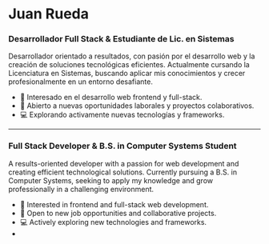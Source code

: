 # Juan Rueda

### Desarrollador Full Stack & Estudiante de Lic. en Sistemas

Desarrollador orientado a resultados, con pasión por el desarrollo web y la creación de soluciones tecnológicas eficientes. Actualmente cursando la Licenciatura en Sistemas, buscando aplicar mis conocimientos y crecer profesionalmente en un entorno desafiante.

- 🌱 Interesado en el desarrollo web frontend y full-stack.
- 🚀 Abierto a nuevas oportunidades laborales y proyectos colaborativos.
- 💻 Explorando activamente nuevas tecnologías y frameworks.

---

### Full Stack Developer & B.S. in Computer Systems Student

A results-oriented developer with a passion for web development and creating efficient technological solutions. Currently pursuing a B.S. in Computer Systems, seeking to apply my knowledge and grow professionally in a challenging environment.

- 🌱 Interested in frontend and full-stack web development.
- 🚀 Open to new job opportunities and collaborative projects.
- 💻 Actively exploring new technologies and frameworks.
- 

<!---
Rueda-Juan/Rueda-Juan is a ✨ special ✨ repository because its `README.md` (this file) appears on your GitHub profile.
You can click the Preview link to take a look at your changes.
--->
